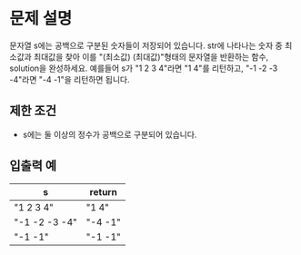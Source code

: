 # 문제 설명
문자열 s에는 공백으로 구분된 숫자들이 저장되어 있습니다. str에 나타나는 숫자 중 최소값과 최대값을 찾아 이를 "(최소값) (최대값)"형태의 문자열을 반환하는 함수, solution을 완성하세요.
예를들어 s가 "1 2 3 4"라면 "1 4"를 리턴하고, "-1 -2 -3 -4"라면 "-4 -1"을 리턴하면 됩니다.

## 제한 조건
- s에는 둘 이상의 정수가 공백으로 구분되어 있습니다.

## 입출력 예

| s              | return  |
|----------------|---------|
| "1 2 3 4"      | "1 4"   |
| "-1 -2 -3 -4"  | "-4 -1" |
| "-1 -1"        | "-1 -1" |